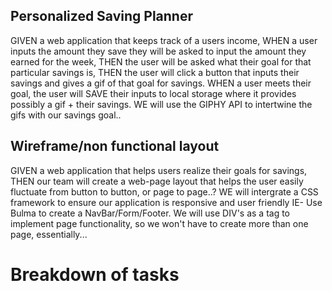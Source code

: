 ## Personalized Saving Planner
GIVEN a web application that keeps track of a users income,
WHEN a user inputs the amount they save they will be asked to input the
amount they earned for the week, THEN the user will be asked what their goal for that particular savings is,
THEN the user will click a button that inputs their savings and gives a gif of that goal for savings.
WHEN a user meets their goal, the user will SAVE their inputs to local storage where it provides possibly a gif + their savings.
WE will use the GIPHY API to intertwine the gifs with our savings goal..

## Wireframe/non functional layout
GIVEN a web application that helps users realize their goals for savings,
THEN our team will create a web-page layout that helps the user easily fluctuate from button to button, or page to page..?
WE will intergrate a CSS framework to ensure our application is responsive and user friendly IE- Use Bulma to create a NavBar/Form/Footer.
We will use DIV's as a tag to implement page functionality, so we won't have to create more than one page, essentially...
# Breakdown of tasks